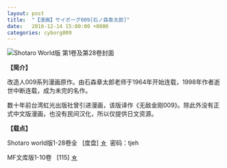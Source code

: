 ```yaml
---
layout: post
title:  "【漫画】サイボーグ009[石ノ森章太郎]"
date:   2016-12-14 15:00:00 +0800
categories: cyborg009
---
```


![Shotaro World版 第1卷及第28卷封面](http://upload-images.jianshu.io/upload_images/4047103-cbee0e352e399540.png?imageMogr2/auto-orient/strip%7CimageView2/2/w/1240)

**【简介】**

改造人009系列漫画原作。由石森章太郎老师于1964年开始连载，1998年作者逝世中断连载，成为未完的名作。

数十年前台湾虹光出版社曾引进漫画，该版译作《无敌金刚009》。除此外没有正式中文版漫画，也没有民间汉化，所以仅提供日文资源。
 
 
**【载点】**

Shotaro world版1-28卷全   [度盘] [☆](http://pan.baidu.com/s/1bnElBkF)  密码：tjeh

MF文库版1-10卷   [115] [☆](http://115.com/file/e6ca164i#)

